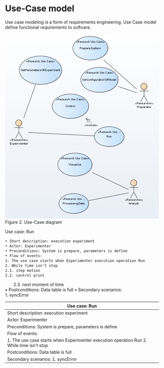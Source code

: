 # Use-Case model
Use case modeling is a form of requirements engineering. Use Case model define functional requirements to softvare.   

![Fig1](Fig_1.png)  
Figure 2. Use-Case diagram 
  
  Use case: Run

    • Short description: execution experiment
    • Actor: Experimenter
    • Preconditions: System is prepare, parameters is define
    • Flow of events:
    1. The use case starts when Experimenter execution operation Run
    2. While time isn't stop
	2.1. step motion
	2.2. control print 
        2.3. next moment of time   
    • Postconditions: Data table is full
    • Secondary scenarios:  
        1. syncError
	
  
Use case: Run |   
---- | 
Short description: execution experiment |  
Actor: Experimenter|  
Preconditions: System is prepare, parameters is define|  
Flow of events:|  
1. The use case starts when Experimenter execution operation Run  2. While time isn't stop|  
Postconditions: Data table is full|  
Secondary scenarios:   1. syncError| 

  

